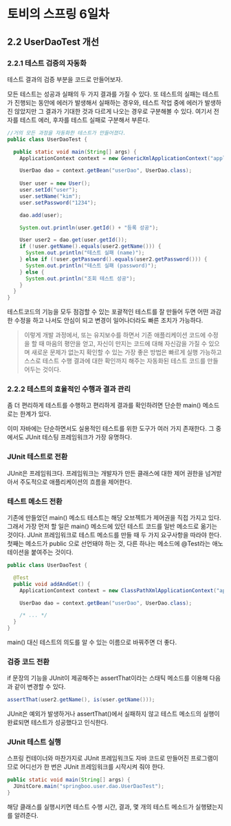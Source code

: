 # 토비의 스프링 6일차

## 2.2 UserDaoTest 개선

### 2.2.1 테스트 검증의 자동화

테스트 결과의 검증 부분을 코드로 만들어보자.

모든 테스트는 성공과 실패의 두 가지 결과를 가질 수 있다. 또 테스트의 실패는 테스트가 진행되는 동안에 에러가 발생해서 실패하는 경우와, 테스트 작업 중에 에러가 발생하진 않았지만 그 결과가 기대한 것과 다르게 나오는 경우로 구분해볼 수 있다. 여기서 전자를 테스트 에러, 후자를 테스트 실패로 구분해서 부른다.

```java
//거의 모든 과정을 자동화한 테스트가 만들어졌다.
public class UserDaoTest {

  public static void main(String[] args) {
    ApplicationContext context = new GenericXmlApplicationContext("applicationContext.xml");

    UserDao dao = context.getBean("userDao", UserDao.class);
    
    User user = new User();
    user.setId("user");
    user.setName("kim");
    user.setPassword("1234");

    dao.add(user);

    System.out.println(user.getId() + "등록 성공");

    User user2 = dao.get(user.getId());
    if (!user.getName().equals(user2.getName())) {
      System.out.println("테스트 실패 (name)");
    } else if (!user.getPassword().equals(user2.getPassword())) {
      System.out.println("테스트 실패 (password)");
    } else {
      System.out.println("조회 테스트 성공");
    }
  }
}

```

테스트코드의 기능을 모두 점검할 수 있는 포괄적인 테스트를 잘 만들어 두면 어떤 과감한 수정을 하고 나서도 안심이 되고 변경이 일어나더라도 빠른 조치가 가능하다.

> 이렇게 개발 과정에서, 또는 유지보수를 하면서 기존 애플리케이션 코드에 수정을 할 때 마음의 평안을 얻고, 자신이 만지는 코드에 대해 자신감을 가질 수 있으며 새로운 문제가 없는지 확인할 수 있는 가장 좋은 방법은 빠르게 실행 가능하고 스스로 테스트 수행 결과에 대한 확인까지 해주는 자동화된 테스트 코드를 만들어두는 것이다. 

### 2.2.2 테스트의 효율적인 수행과 결과 관리

좀 더 편리하게 테스트를 수행하고 편리하게 결과를 확인하려면 단순한 main() 메소드로는 한계가 있다.

이미 자바에는 단순하면서도 실용적인 테스트를 위한 도구가 여러 가지 존재한다. 그 중에서도 JUnit 테스팅 프레임워크가 가장 유명하다. 

### JUnit 테스트로 전환

JUnit은 프레임워크다. 프레임워크는 개발자가 만든 클래스에 대한 제어 권한을 넘겨받아서 주도적으로 애플리케이션의 흐름을 제어한다.

### 테스트 메소드 전환

기존에 만들었던 main() 메소드 테스트는 해당 오브젝트가 제어권을 직접 가지고 있다. 그래서 가장 먼저 할 일은 main() 메소드에 있던 테스트 코드를 일반 메소드로 옮기는 것이다. JUnit 프레임워크로 테스트 메소드를 만들 때 두 가지 요구사항을 따라야 한다. 첫째는 메소드가 public 으로 선언돼야 하는 것, 다른 하나는 메소드에 @Test라는 애노테이션을 붙여주는 것이다.

```java
public class UserDaoTest {

  @Test
  public void addAndGet() {
    ApplicationContext context = new ClassPathXmlApplicationContext("applicationContext.xml");

    UserDao dao = context.getBean("userDao", UserDao.class);

    /* ... */
  }
}
```

main() 대신 테스트의 의도를 알 수 있는 이름으로 바꿔주면 더 좋다.

### 검증 코드 전환

if 문장의 기능을 JUnit이 제공해주는 assertThat이라는 스태틱 메소드를 이용해 다음과 같이 변경할 수 있다.
```java
assertThat(user2.getName(), is(user.getName()));
```

JUnit은 예외가 발생하거나 assertThat()에서 실패하지 않고 테스트 메소드의 실행이 완료되면 테스트가 성공했다고 인식한다.

### JUnit 테스트 실행

스프링 컨테이너와 마찬가지로 JUnit 프레임워크도 자바 코드로 만들어진 프로그램이므로 어디선가 한 번은 JUnit 프레임워크를 시작시켜 줘야 한다.

```java
public static void main(String[] args) {
  JUnitCore.main("springboo.user.dao.UserDaoTest");  
}
```

해당 클래스를 실행시키면 테스트 수행 시간, 결과, 몇 개의 테스트 메소드가 실행됐는지를 알려준다.